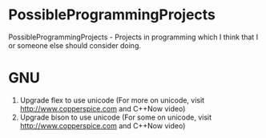 # PossibleProgrammingProjects
PossibleProgrammingProjects - Projects in programming which I think that I or someone else should consider doing.

GNU
===

1. Upgrade flex to use unicode (For more on unicode, visit http://www.copperspice.com and C++Now video)
1. Upgrade bison to use unicode (For some on unicode, visit http://www.copperspice.com and C++Now video)
